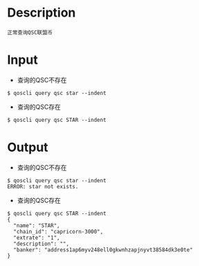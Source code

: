 # Description
```
正常查询QSC联盟币
```
# Input
- 查询的QSC不存在
```
$ qoscli query qsc star --indent
```
- 查询的QSC存在
```
$ qoscli query qsc STAR --indent
```
# Output
- 查询的QSC不存在
```
$ qoscli query qsc star --indent
ERROR: star not exists.
```
- 查询的QSC存在
```
$ qoscli query qsc STAR --indent
{
  "name": "STAR",
  "chain_id": "capricorn-3000",
  "extrate": "1",
  "description": "",
  "banker": "address1ap6myv248ell0gkwnhzapjnyvt38584dk3e0te"
}
```